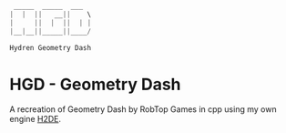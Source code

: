 ```cpp
 _____  _____  ___  
|  |  ||   __||    \
|     ||  |  ||  | |
|__|__||_____||____/

Hydren Geometry Dash
```

# HGD - Geometry Dash
A recreation of Geometry Dash by RobTop Games in cpp using my own engine [H2DE](https://github.com/Hydrened/H2DE/tree/main).
